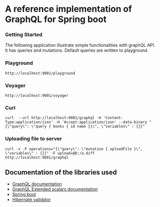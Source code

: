 # A reference implementation of GraphQL for Spring boot

### Getting Started

The following application illustrate simple functionalities with graphQL API. It has queries and mutations. Default queries are written to playground. 


### Playground
```
http://localhost:9001/playground
```

### Voyager
```
http://localhost:9001/voyager
```

### Curl
```
curl  --url http://localhost:9001/graphql -H 'Content-Type:application/json' -H 'Accept:application/json' --data-binary "{\"query\": \"query { books { id name }}\", \"variables\" : {}}"
```

### Uploading file to server

```
curl -v -F operations="{\"query\": \"mutation { uploadFile }\", \"variables\" : {}}" -F upload=@D:/a.diff http://localhost:9001/graphql
```

## Documentation of the libraries used
* [GraphQL documentation](https://graphql.org/)
* [GraphQL Extended scalars documentation](https://github.com/graphql-java/graphql-java-extended-scalars)
* [Spring boot](https://docs.spring.io/spring-boot/docs/current/reference/html/)
* [Hibernate validator](https://hibernate.org/validator/)

